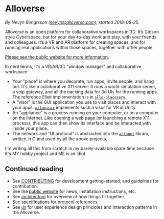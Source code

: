 # Alloverse

_By Nevyn Bengtsson (nevyn@alloverse.com), started 2018-08-25._

Alloverse is an open platform for collaborative workspaces in 3D.
It’s Gibson style Cyberspace, but for your day-to-day work and play, with your friends and colleagues. It’s a VR and AR platform for creating spaces, and for running real applications within those spaces, together with other people. 

[Please see the public website for more information](https://alloverse.com).

In nerd terms, it's a VR/AR/3D "window manager" and collaborative workspace.

* Your "place" is where you decorate, run apps, invite people, and
  hang out. It's like a collaborative X11 server: It runs a world simulation
  server, a voip gateway, and all the backing data for 3d UIs for
  the running apps. The reference Elixir implementation is in 
  [`allo-placeserv`](https://github.com/alloverse/allo-placeserv).
* A "visor" is the GUI application you use to visit places and interact
  with your apps. [`allovisor`](https://github.com/alloverse/allovisor)
  implements such a visor for VR in Unity.
* An "appliance" is a process running on your computer, or on a computer
  on the Internet. Like opening a web page (or launching a remote X11
  process), this app can then show its interface and be interacted with
  inside your place. 
* The network and "UI protocol" is abstracted into the 
  [`allonet`](https://github.com/alloverse/allovisor) library,
  written in C and used by all the above projects.

I'm writing all this from scratch in my barely-available spare time because
it's MY hobby project and ME is an idiot.

## Continued reading

* See [CONTRIBUTING](CONTRIBUTING.md) for development getting-started,
  and guidelines for contribution.
* See the [public website](https://alloverse.com) for news, installation
  instructions, etc.
* See [architecture](architecture) for overview of how things fit together.
* See [specifications](specifications) for protocol references.
* See [ux](ux) for user experience design principles and interaction patterns
  in the Alloverse.